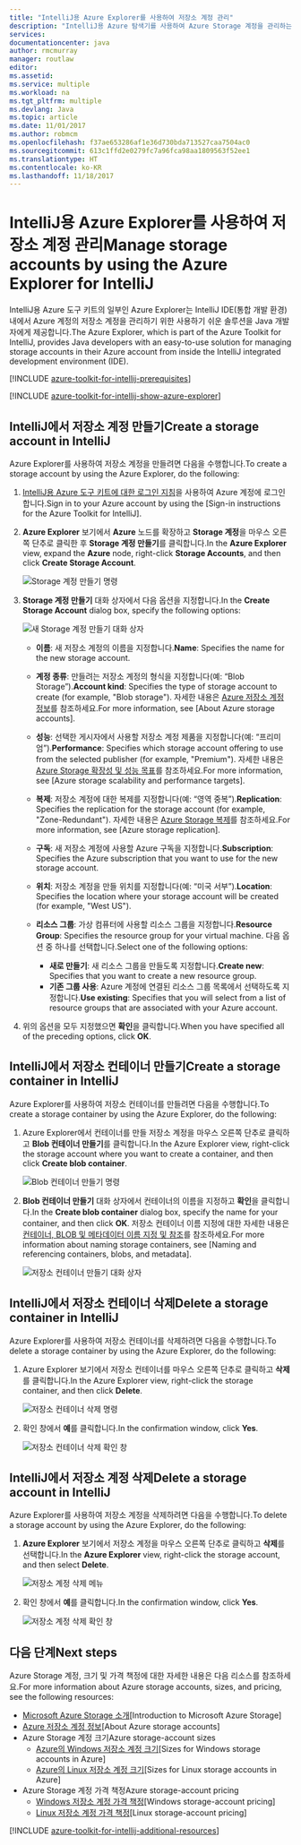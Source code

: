 ```yaml
---
title: "IntelliJ용 Azure Explorer를 사용하여 저장소 계정 관리"
description: "IntelliJ용 Azure 탐색기를 사용하여 Azure Storage 계정을 관리하는 방법을 알아봅니다."
services: 
documentationcenter: java
author: rmcmurray
manager: routlaw
editor: 
ms.assetid: 
ms.service: multiple
ms.workload: na
ms.tgt_pltfrm: multiple
ms.devlang: Java
ms.topic: article
ms.date: 11/01/2017
ms.author: robmcm
ms.openlocfilehash: f37ae653286af1e36d730bda713527caa7504ac0
ms.sourcegitcommit: 613c1ffd2e0279fc7a96fca98aa1809563f52ee1
ms.translationtype: HT
ms.contentlocale: ko-KR
ms.lasthandoff: 11/18/2017
---
```

# <a name="manage-storage-accounts-by-using-the-azure-explorer-for-intellij"></a><span data-ttu-id="c3ecc-103">IntelliJ용 Azure Explorer를 사용하여 저장소 계정 관리</span><span class="sxs-lookup"><span data-stu-id="c3ecc-103">Manage storage accounts by using the Azure Explorer for IntelliJ</span></span>

<span data-ttu-id="c3ecc-104">IntelliJ용 Azure 도구 키트의 일부인 Azure Explorer는 IntelliJ IDE(통합 개발 환경) 내에서 Azure 계정의 저장소 계정을 관리하기 위한 사용하기 쉬운 솔루션을 Java 개발자에게 제공합니다.</span><span class="sxs-lookup"><span data-stu-id="c3ecc-104">The Azure Explorer, which is part of the Azure Toolkit for IntelliJ, provides Java developers with an easy-to-use solution for managing storage accounts in their Azure account from inside the IntelliJ integrated development environment (IDE).</span></span>

[!INCLUDE [azure-toolkit-for-intellij-prerequisites](../includes/azure-toolkit-for-intellij-prerequisites.md)]

[!INCLUDE [azure-toolkit-for-intellij-show-azure-explorer](../includes/azure-toolkit-for-intellij-show-azure-explorer.md)]

## <a name="create-a-storage-account-in-intellij"></a><span data-ttu-id="c3ecc-105">IntelliJ에서 저장소 계정 만들기</span><span class="sxs-lookup"><span data-stu-id="c3ecc-105">Create a storage account in IntelliJ</span></span>

<span data-ttu-id="c3ecc-106">Azure Explorer를 사용하여 저장소 계정을 만들려면 다음을 수행합니다.</span><span class="sxs-lookup"><span data-stu-id="c3ecc-106">To create a storage account by using the Azure Explorer, do the following:</span></span>

1. <span data-ttu-id="c3ecc-107">[IntelliJ용 Azure 도구 키트에 대한 로그인 지침]을 사용하여 Azure 계정에 로그인합니다.</span><span class="sxs-lookup"><span data-stu-id="c3ecc-107">Sign in to your Azure account by using the [Sign-in instructions for the Azure Toolkit for IntelliJ].</span></span> 

2. <span data-ttu-id="c3ecc-108">**Azure Explorer** 보기에서 **Azure** 노드를 확장하고 **Storage 계정**을 마우스 오른쪽 단추로 클릭한 후 **Storage 계정 만들기**를 클릭합니다.</span><span class="sxs-lookup"><span data-stu-id="c3ecc-108">In the **Azure Explorer** view, expand the **Azure** node, right-click **Storage Accounts**, and then click **Create Storage Account**.</span></span>

   ![Storage 계정 만들기 명령][CS01]

3. <span data-ttu-id="c3ecc-110">**Storage 계정 만들기** 대화 상자에서 다음 옵션을 지정합니다.</span><span class="sxs-lookup"><span data-stu-id="c3ecc-110">In the **Create Storage Account** dialog box, specify the following options:</span></span>

   ![새 Storage 계정 만들기 대화 상자][CS02]

   * <span data-ttu-id="c3ecc-112">**이름**: 새 저장소 계정의 이름을 지정합니다.</span><span class="sxs-lookup"><span data-stu-id="c3ecc-112">**Name**: Specifies the name for the new storage account.</span></span>

   * <span data-ttu-id="c3ecc-113">**계정 종류**: 만들려는 저장소 계정의 형식을 지정합니다(예: “Blob Storage”).</span><span class="sxs-lookup"><span data-stu-id="c3ecc-113">**Account kind**: Specifies the type of storage account to create (for example, "Blob storage").</span></span> <span data-ttu-id="c3ecc-114">자세한 내용은 [Azure 저장소 계정 정보]를 참조하세요.</span><span class="sxs-lookup"><span data-stu-id="c3ecc-114">For more information, see [About Azure storage accounts].</span></span> 

   * <span data-ttu-id="c3ecc-115">**성능**: 선택한 게시자에서 사용할 저장소 계정 제품을 지정합니다(예: “프리미엄”).</span><span class="sxs-lookup"><span data-stu-id="c3ecc-115">**Performance**: Specifies which storage account offering to use from the selected publisher (for example, "Premium").</span></span> <span data-ttu-id="c3ecc-116">자세한 내용은 [Azure Storage 확장성 및 성능 목표]를 참조하세요.</span><span class="sxs-lookup"><span data-stu-id="c3ecc-116">For more information, see [Azure storage scalability and performance targets].</span></span> 

   * <span data-ttu-id="c3ecc-117">**복제**: 저장소 계정에 대한 복제를 지정합니다(예: “영역 중복”).</span><span class="sxs-lookup"><span data-stu-id="c3ecc-117">**Replication**: Specifies the replication for the storage account (for example, "Zone-Redundant").</span></span> <span data-ttu-id="c3ecc-118">자세한 내용은 [Azure Storage 복제]를 참조하세요.</span><span class="sxs-lookup"><span data-stu-id="c3ecc-118">For more information, see [Azure storage replication].</span></span> 

   * <span data-ttu-id="c3ecc-119">**구독**: 새 저장소 계정에 사용할 Azure 구독을 지정합니다.</span><span class="sxs-lookup"><span data-stu-id="c3ecc-119">**Subscription**: Specifies the Azure subscription that you want to use for the new storage account.</span></span>

   * <span data-ttu-id="c3ecc-120">**위치**: 저장소 계정을 만들 위치를 지정합니다(예: “미국 서부”).</span><span class="sxs-lookup"><span data-stu-id="c3ecc-120">**Location**: Specifies the location where your storage account will be created (for example, "West US").</span></span>

   * <span data-ttu-id="c3ecc-121">**리소스 그룹**: 가상 컴퓨터에 사용할 리소스 그룹을 지정합니다.</span><span class="sxs-lookup"><span data-stu-id="c3ecc-121">**Resource Group**: Specifies the resource group for your virtual machine.</span></span> <span data-ttu-id="c3ecc-122">다음 옵션 중 하나를 선택합니다.</span><span class="sxs-lookup"><span data-stu-id="c3ecc-122">Select one of the following options:</span></span>
      * <span data-ttu-id="c3ecc-123">**새로 만들기**: 새 리소스 그룹을 만들도록 지정합니다.</span><span class="sxs-lookup"><span data-stu-id="c3ecc-123">**Create new**: Specifies that you want to create a new resource group.</span></span>
      * <span data-ttu-id="c3ecc-124">**기존 그룹 사용**: Azure 계정에 연결된 리소스 그룹 목록에서 선택하도록 지정합니다.</span><span class="sxs-lookup"><span data-stu-id="c3ecc-124">**Use existing**: Specifies that you will select from a list of resource groups that are associated with your Azure account.</span></span>

4. <span data-ttu-id="c3ecc-125">위의 옵션을 모두 지정했으면 **확인**을 클릭합니다.</span><span class="sxs-lookup"><span data-stu-id="c3ecc-125">When you have specified all of the preceding options, click **OK**.</span></span>

## <a name="create-a-storage-container-in-intellij"></a><span data-ttu-id="c3ecc-126">IntelliJ에서 저장소 컨테이너 만들기</span><span class="sxs-lookup"><span data-stu-id="c3ecc-126">Create a storage container in IntelliJ</span></span>

<span data-ttu-id="c3ecc-127">Azure Explorer를 사용하여 저장소 컨테이너를 만들려면 다음을 수행합니다.</span><span class="sxs-lookup"><span data-stu-id="c3ecc-127">To create a storage container by using the Azure Explorer, do the following:</span></span>

1. <span data-ttu-id="c3ecc-128">Azure Explorer에서 컨테이너를 만들 저장소 계정을 마우스 오른쪽 단추로 클릭하고 **Blob 컨테이너 만들기**를 클릭합니다.</span><span class="sxs-lookup"><span data-stu-id="c3ecc-128">In the Azure Explorer view, right-click the storage account where you want to create a container, and then click **Create blob container**.</span></span>

   ![Blob 컨테이너 만들기 명령][CC01]

2. <span data-ttu-id="c3ecc-130">**Blob 컨테이너 만들기** 대화 상자에서 컨테이너의 이름을 지정하고 **확인**을 클릭합니다.</span><span class="sxs-lookup"><span data-stu-id="c3ecc-130">In the **Create blob container** dialog box, specify the name for your container, and then click **OK**.</span></span> <span data-ttu-id="c3ecc-131">저장소 컨테이너 이름 지정에 대한 자세한 내용은 [컨테이너, BLOB 및 메타데이터 이름 지정 및 참조]를 참조하세요.</span><span class="sxs-lookup"><span data-stu-id="c3ecc-131">For more information about naming storage containers, see [Naming and referencing containers, blobs, and metadata].</span></span>

   ![저장소 컨테이너 만들기 대화 상자][CC02]

## <a name="delete-a-storage-container-in-intellij"></a><span data-ttu-id="c3ecc-133">IntelliJ에서 저장소 컨테이너 삭제</span><span class="sxs-lookup"><span data-stu-id="c3ecc-133">Delete a storage container in IntelliJ</span></span>

<span data-ttu-id="c3ecc-134">Azure Explorer를 사용하여 저장소 컨테이너를 삭제하려면 다음을 수행합니다.</span><span class="sxs-lookup"><span data-stu-id="c3ecc-134">To delete a storage container by using the Azure Explorer, do the following:</span></span>

1. <span data-ttu-id="c3ecc-135">Azure Explorer 보기에서 저장소 컨테이너를 마우스 오른쪽 단추로 클릭하고 **삭제**를 클릭합니다.</span><span class="sxs-lookup"><span data-stu-id="c3ecc-135">In the Azure Explorer view, right-click the storage container, and then click **Delete**.</span></span>

   ![저장소 컨테이너 삭제 명령][DC01]

2. <span data-ttu-id="c3ecc-137">확인 창에서 **예**를 클릭합니다.</span><span class="sxs-lookup"><span data-stu-id="c3ecc-137">In the confirmation window, click **Yes**.</span></span>

   ![저장소 컨테이너 삭제 확인 창][DC02]

## <a name="delete-a-storage-account-in-intellij"></a><span data-ttu-id="c3ecc-139">IntelliJ에서 저장소 계정 삭제</span><span class="sxs-lookup"><span data-stu-id="c3ecc-139">Delete a storage account in IntelliJ</span></span>

<span data-ttu-id="c3ecc-140">Azure Explorer를 사용하여 저장소 계정을 삭제하려면 다음을 수행합니다.</span><span class="sxs-lookup"><span data-stu-id="c3ecc-140">To delete a storage account by using the Azure Explorer, do the following:</span></span>

1. <span data-ttu-id="c3ecc-141">**Azure Explorer** 보기에서 저장소 계정을 마우스 오른쪽 단추로 클릭하고 **삭제**를 선택합니다.</span><span class="sxs-lookup"><span data-stu-id="c3ecc-141">In the **Azure Explorer** view, right-click the storage account, and then select **Delete**.</span></span>

   ![저장소 계정 삭제 메뉴][DS01]

2. <span data-ttu-id="c3ecc-143">확인 창에서 **예**를 클릭합니다.</span><span class="sxs-lookup"><span data-stu-id="c3ecc-143">In the confirmation window, click **Yes**.</span></span>

   ![저장소 계정 삭제 확인 창][DS02]

## <a name="next-steps"></a><span data-ttu-id="c3ecc-145">다음 단계</span><span class="sxs-lookup"><span data-stu-id="c3ecc-145">Next steps</span></span>

<span data-ttu-id="c3ecc-146">Azure Storage 계정, 크기 및 가격 책정에 대한 자세한 내용은 다음 리소스를 참조하세요.</span><span class="sxs-lookup"><span data-stu-id="c3ecc-146">For more information about Azure storage accounts, sizes, and pricing, see the following resources:</span></span>

* <span data-ttu-id="c3ecc-147">[Microsoft Azure Storage 소개]</span><span class="sxs-lookup"><span data-stu-id="c3ecc-147">[Introduction to Microsoft Azure Storage]</span></span>
* <span data-ttu-id="c3ecc-148">[Azure 저장소 계정 정보]</span><span class="sxs-lookup"><span data-stu-id="c3ecc-148">[About Azure storage accounts]</span></span>
* <span data-ttu-id="c3ecc-149">Azure Storage 계정 크기</span><span class="sxs-lookup"><span data-stu-id="c3ecc-149">Azure storage-account sizes</span></span>
  * <span data-ttu-id="c3ecc-150">[Azure의 Windows 저장소 계정 크기]</span><span class="sxs-lookup"><span data-stu-id="c3ecc-150">[Sizes for Windows storage accounts in Azure]</span></span>
  * <span data-ttu-id="c3ecc-151">[Azure의 Linux 저장소 계정 크기]</span><span class="sxs-lookup"><span data-stu-id="c3ecc-151">[Sizes for Linux storage accounts in Azure]</span></span>
* <span data-ttu-id="c3ecc-152">Azure Storage 계정 가격 책정</span><span class="sxs-lookup"><span data-stu-id="c3ecc-152">Azure storage-account pricing</span></span>
  * <span data-ttu-id="c3ecc-153">[Windows 저장소 계정 가격 책정]</span><span class="sxs-lookup"><span data-stu-id="c3ecc-153">[Windows storage-account pricing]</span></span>
  * <span data-ttu-id="c3ecc-154">[Linux 저장소 계정 가격 책정]</span><span class="sxs-lookup"><span data-stu-id="c3ecc-154">[Linux storage-account pricing]</span></span>

[!INCLUDE [azure-toolkit-for-intellij-additional-resources](../includes/azure-toolkit-for-intellij-additional-resources.md)]

<!-- URL List -->

[IntelliJ용 Azure 도구 키트에 대한 로그인 지침]: ./azure-toolkit-for-intellij-sign-in-instructions.md
[Microsoft Azure Storage 소개]: /azure/storage/storage-introduction
[Azure 저장소 계정 정보]: /azure/storage/storage-create-storage-account
[Azure Storage 복제]: /azure/storage/storage-redundancy
[Azure Storage 확장성 및 성능 목표]: /azure/storage/storage-scalability-targets
[컨테이너, BLOB 및 메타데이터 이름 지정 및 참조]: http://go.microsoft.com/fwlink/?LinkId=255555

[Azure의 Windows 저장소 계정 크기]: /azure/virtual-machines/virtual-machines-windows-sizes
[Azure의 Linux 저장소 계정 크기]: /azure/virtual-machines/virtual-machines-linux-sizes
[Windows 저장소 계정 가격 책정]: /pricing/details/virtual-machines/windows/
[Linux 저장소 계정 가격 책정]: /pricing/details/virtual-machines/linux/

<!-- IMG List -->

[CS01]: media/azure-toolkit-for-intellij-managing-storage-accounts-using-azure-explorer/CS01.png
[CS02]: media/azure-toolkit-for-intellij-managing-storage-accounts-using-azure-explorer/CS02.png
[CC01]: media/azure-toolkit-for-intellij-managing-storage-accounts-using-azure-explorer/CC01.png
[CC02]: media/azure-toolkit-for-intellij-managing-storage-accounts-using-azure-explorer/CC02.png

[DS01]: media/azure-toolkit-for-intellij-managing-storage-accounts-using-azure-explorer/DS01.png
[DS02]: media/azure-toolkit-for-intellij-managing-storage-accounts-using-azure-explorer/DS02.png
[DC01]: media/azure-toolkit-for-intellij-managing-storage-accounts-using-azure-explorer/DC01.png
[DC02]: media/azure-toolkit-for-intellij-managing-storage-accounts-using-azure-explorer/DC02.png
